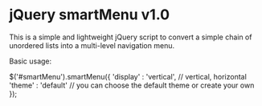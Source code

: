 jQuery smartMenu v1.0
=====================

This is a simple and lightweight jQuery script to convert a simple chain of unordered lists into a multi-level navigation menu.

Basic usage:

$('#smartMenu').smartMenu({
	'display' : 'vertical', // vertical, horizontal
	'theme'	  : 'default' // you can choose the default theme or create your own
});	

